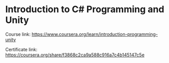 
# Introduction to C# Programming and Unity

Course link: https://www.coursera.org/learn/introduction-programming-unity

Certificate link: https://coursera.org/share/f3868c2ca9a588c916a7c4b145147c5e

